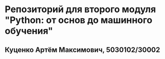 # Репозиторий для второго модуля "Python: от основ до машинного обучения"
## Куценко Артём Максимович, 5030102/30002